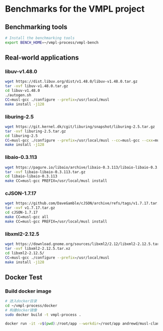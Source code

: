 # Benchmarks for the VMPL project

## Benchmarking tools

```bash
# Install the benchmarking tools
export BENCH_HOME=~/vmpl-process/vmpl-bench
```

## Real-world applications

### libuv-v1.48.0

```bash
wget https://dist.libuv.org/dist/v1.48.0/libuv-v1.48.0.tar.gz
tar -xvf libuv-v1.48.0.tar.gz
cd libuv-v1.48.0
./autogen.sh
CC=musl-gcc ./configure --prefix=/usr/local/musl
make install -j128
```

### liburing-2.5

```bash
wget https://git.kernel.dk/cgit/liburing/snapshot/liburing-2.5.tar.gz
tar -xvf liburing-2.5.tar.gz
cd liburing-2.5
CC=musl-gcc ./configure --prefix=/usr/local/musl --cc=musl-gcc --cxx=musl-gcc
make install -j128
```

### libaio-0.3.113

```bash
wget https://pagure.io/libaio/archive/libaio-0.3.113/libaio-libaio-0.3.113.tar.gz
tar -xvf libaio-libaio-0.3.113.tar.gz
cd libaio-libaio-0.3.113
make CC=musl-gcc PREFIX=/usr/local/musl install
```

### cJSON-1.7.17

```bash
wget https://github.com/DaveGamble/cJSON/archive/refs/tags/v1.7.17.tar.gz
tar -xvf v1.7.17.tar.gz
cd cJSON-1.7.17
make CC=musl-gcc all
make CC=musl-gcc PREFIX=/usr/local/musl install
```

### libxml2-2.12.5

```bash
wget https://download.gnome.org/sources/libxml2/2.12/libxml2-2.12.5.tar.xz
tar -xvf libxml2-2.12.5.tar.xz
cd libxml2-2.12.5/
CC=musl-gcc ./configure --prefix=/usr/local/musl
make install -j128
```

## Docker Test

### Build docker image

```bash
# 进入docker目录
cd ~/vmpl-process/docker
# 构建docker镜像
sudo docker build -t vmpl-process .
```

```bash
docker run -it -v$(pwd):/root/app --workdir=/root/app andrewd/musl-clang /bin/bash
```